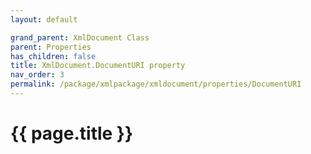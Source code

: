 ```yaml
---
layout: default

grand_parent: XmlDocument Class
parent: Properties
has_children: false
title: XmlDocument.DocumentURI property
nav_order: 3
permalink: /package/xmlpackage/xmldocument/properties/DocumentURI
---
```

# {{ page.title }}

